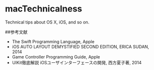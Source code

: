 macTechnicalness
================

Technical tips about OS X, iOS, and so on.

##参考文献
* The Swift Programming Language, Apple
* iOS AUTO LAYOUT DEMYSTIFIED SECOND EDITION, ERICA SUDAN, 2014
* Game Controller Programming Guide, Apple
* UIKit徹底解説 iOSユーザインターフェースの開発, 西方夏子著, 2014
